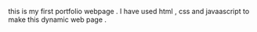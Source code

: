this is my first portfolio webpage . I have used html , css and javaascript to make this dynamic web page .